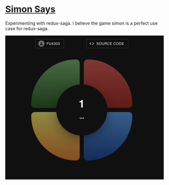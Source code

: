 
# [Simon Says](https://simonsayz.vercel.app)

Experimenting with redux-saga. I believe the game simon is a perfect use case for redux-saga.

![simonsayz](/public/simonsayz.png)
